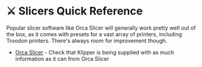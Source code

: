 # ⚔️ Slicers Quick Reference
Popular slicer software like Orca Slicer will generally work pretty well out of the box, as it comes with presets for a vast array of printers, including Troodon printers. There's always room for improvement though.
- [Orca Slicer](https://github.com/500Foods/WelcomeToTroodon/blob/main/configs/orca.md) - Check that Klipper is being supplied with as much information as it can from Orca Slicer
